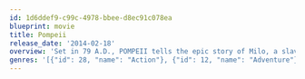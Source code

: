 ```yaml
---
id: 1d6ddef9-c99c-4978-bbee-d8ec91c078ea
blueprint: movie
title: Pompeii
release_date: '2014-02-18'
overview: 'Set in 79 A.D., POMPEII tells the epic story of Milo, a slave turned invincible gladiator who finds himself in a race against time to save his true love Cassia, the beautiful daughter of a wealthy merchant who has been unwillingly betrothed to a corrupt Roman Senator. As Mount Vesuvius erupts in a torrent of blazing lava, Milo must fight his way out of the arena in order to save his beloved as the once magnificent Pompeii crumbles around him.'
genres: '[{"id": 28, "name": "Action"}, {"id": 12, "name": "Adventure"}, {"id": 36, "name": "History"}, {"id": 10749, "name": "Romance"}, {"id": 18, "name": "Drama"}]'
---
```

